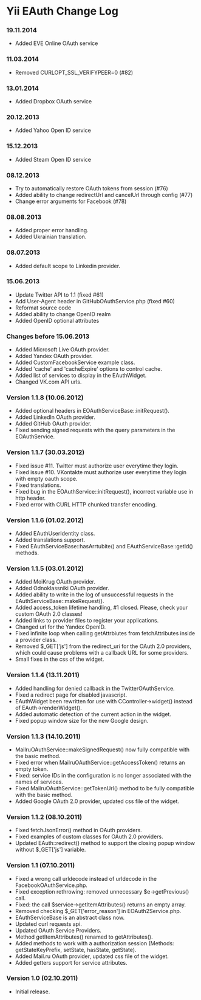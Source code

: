Yii EAuth Change Log
====================

### 19.11.2014
* Added EVE Online OAuth service

### 11.03.2014
* Removed CURLOPT_SSL_VERIFYPEER=0 (#82)

### 13.01.2014
* Added Dropbox OAuth service

### 20.12.2013
* Added Yahoo Open ID service

### 15.12.2013
* Added Steam Open ID service

### 08.12.2013
* Try to automatically restore OAuth tokens from session (#76)
* Added ability to change redirectUrl and cancelUrl through config (#77)
* Change error arguments for Facebook (#78)

### 08.08.2013
* Added proper error handling.
* Added Ukrainian translation.

### 08.07.2013
* Added default scope to Linkedin provider.

### 15.06.2013
* Update Twitter API to 1.1 (fixed #61)
* Add User-Agent header in GitHubOAuthService.php (fixed #60)
* Reformat source code
* Added ability to change OpenID realm
* Added OpenID optional attributes

### Changes before 15.06.2013
* Added Microsoft Live OAuth provider.
* Added Yandex OAuth provider.
* Added CustomFacebookService example class.
* Added 'cache' and 'cacheExpire' options to control cache.
* Added list of services to display in the EAuthWidget.
* Changed VK.com API urls.

### Version 1.1.8 (10.06.2012)
* Added optional headers in EOAuthServiceBase::initRequest().
* Added LinkedIn OAuth provider.
* Added GitHub OAuth provider.
* Fixed sending signed requests with the query parameters in the EOAuthService.

### Version 1.1.7 (30.03.2012)
* Fixed issue #11. Twitter must authorize user everytime they login.
* Fixed issue #10. VKontakte must authorize user everytime they login with empty oauth scope.
* Fixed translations.
* Fixed bug in the EOAuthService::initRequest(), incorrect variable use in http header.
* Fixed error with CURL HTTP chunked transfer encoding.

### Version 1.1.6 (01.02.2012)
* Added EAuthUserIdentity class.
* Added translations support.
* Fixed EAuthServiceBase::hasArrtubite() and EAuthServiceBase::getId() methods.

### Version 1.1.5 (03.01.2012)
* Added MoiKrug OAuth provider.
* Added Odnoklassniki OAuth provider.
* Added ability to write in the log of unsuccessful requests in the EAuthServiceBase::makeRequest().
* Added access_token lifetime handling, #1 closed. Please, check your custom OAuth 2.0 classes!
* Added links to provider files to register your applications.
* Changed url for the Yandex OpenID.
* Fixed infinite loop when calling getAttrbiutes from fetchAttributes inside a provider class.
* Removed $_GET['js'] from the redirect_uri for the OAuth 2.0 providers, which could cause problems with a callback URL for some providers.
* Small fixes in the css of the widget.

### Version 1.1.4 (13.11.2011)
* Added handling for denied callback in the TwitterOAuthService.
* Fixed a redirect page for disabled javascript.
* EAuthWidget been rewritten for use with CController->widget() instead of EAuth->renderWidget().
* Added automatic detection of the current action in the widget.
* Fixed popup window size for the new Google design.

### Version 1.1.3 (14.10.2011)
* MailruOAuthService::makeSignedRequest() now fully compatible with the basic method.
* Fixed error when MailruOAuthService::getAccessToken() returns an empty token.
* Fixed: service IDs in the configuration is no longer associated with the names of services.
* Fixed MailruOAuthService::getTokenUrl() method to be fully compatible with the basic method.
* Added Google OAuth 2.0 provider, updated css file of the widget.

### Version 1.1.2 (08.10.2011)
* Fixed fetchJsonError() method in OAuth providers.
* Fixed examples of custom classes for OAuth 2.0 providers.
* Updated EAuth::redirect() method to support the closing popup window without $_GET['js'] variable.

### Version 1.1 (07.10.2011)
* Fixed a wrong call urldecode instead of urldecode in the FacebookOAuthService.php.
* Fixed exception rethrowing: removed unnecessary $e->getPrevious() call.
* Fixed: the call $service->getItemAttributes() returns an empty array.
* Removed checking $_GET['error_reason'] in EOAuth2Service.php.
* EAuthServiceBase is an abstract class now.
* Updated curl requests api.
* Updated OAuth Service Providers.
* Method getItemAttributes() renamed to getAttributes().
* Added methods to work with a authorization session (Methods: getStateKeyPrefix, setState, hasState, getState).
* Added Mail.ru OAuth provider, updated css file of the widget.
* Added getters support for service attributes.

### Version 1.0 (02.10.2011)
* Initial release.
